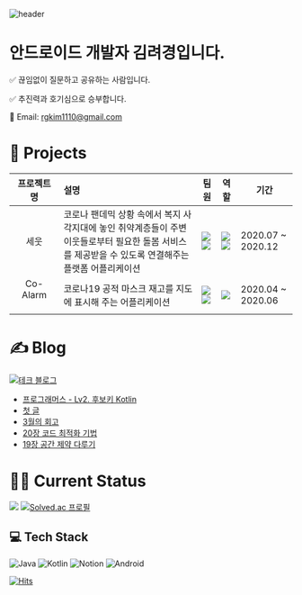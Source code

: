 ![header](https://capsule-render.vercel.app/api?type=waving&color=gradient&height=150&section=header&text=Hello,%20I'm%20Sia!&fontSize=80&fontAlign=65)

# 안드로이드 개발자 김려경입니다.
✅ 끊임없이 질문하고 공유하는 사람입니다.

✅ 추진력과 호기심으로 승부합니다.

💌  Email: rgkim1110@gmail.com



# 🎢 Projects 
| 프로젝트명  | 설명   | 팀원     | 역할      | 기간              |
| :-----------------: | :------------------------------------------------------------ | ------------------------------------------------------------ | ------------------------------------------------------------ | ----------------- |
| 세웃       | 코로나 팬데믹 상황 속에서 복지 사각지대에 놓인 취약계층들이 주변 이웃들로부터 필요한 돌봄 서비스를 제공받을 수 있도록 연결해주는 플랫폼 어플리케이션 | <img src ="https://img.shields.io/badge/3-Android-%233DDC84?style=for-the-badge&logo=android" ><br /><img src ="https://img.shields.io/badge/2-Backend-%6DB33F?style=for-the-badge&logo=Spring" > | <img src ="https://img.shields.io/badge/-Team Leader-red?style=flat-square" ><br /><img src ="https://img.shields.io/badge/-Android-%233DDC84?style=for-the-badge" > | 2020.07 ~ 2020.12 |
| Co-Alarm  &nbsp;&nbsp;&nbsp;&nbsp;&nbsp;&nbsp;&nbsp;&nbsp;&nbsp;&nbsp;&nbsp;&nbsp;&nbsp;| 코로나19 공적 마스크 재고를 지도에 표시해 주는 어플리케이션  | <img src ="https://img.shields.io/badge/4-Android-%233DDC84?style=for-the-badge&logo=android" ><br /><img src ="https://img.shields.io/badge/1-iOS-F05138?style=for-the-badge&logo=Swift" > | <img src ="https://img.shields.io/badge/-Android-%233DDC84?style=for-the-badge" > | 2020.04 ~ 2020.06 |

# ✍ Blog
[![테크 블로그](https://img.shields.io/badge/TechBlog-black?style=for-the-badge&logo=Tistory&logoColor=white)](https://dev-sia.tistory.com/)

<!-- BLOG-POST-LIST:START -->
- [프로그래머스 - Lv2. 후보키 Kotlin](https://dev-sia.tistory.com/35)
- [첫 글](https://dev-sia.tistory.com/34)
- [3월의 회고](https://dev-sia.tistory.com/33)
- [20장 코드 최적화 기법](https://dev-sia.tistory.com/32)
- [19장 공간 제약 다루기](https://dev-sia.tistory.com/31)
<!-- BLOG-POST-LIST:END -->

# 🤸‍♂️ Current Status

![](https://github-readme-streak-stats.herokuapp.com/?user=Amazansia&theme=gruvbox&hide_border=false) [![Solved.ac
프로필](http://mazassumnida.wtf/api/v2/generate_badge?boj=rgkim1110)](https://solved.ac/rgkim1110) 


## 💻 Tech Stack

![Java](https://img.shields.io/badge/java-%23ED8B00.svg?style=for-the-badge&logo=java&logoColor=white) ![Kotlin](https://img.shields.io/badge/kotlin-%230095D5.svg?style=for-the-badge&logo=kotlin&logoColor=white) ![Notion](https://img.shields.io/badge/Notion-%23000000.svg?style=for-the-badge&logo=notion&logoColor=white) ![Android](https://img.shields.io/badge/Android-%233DDC84?style=for-the-badge&logo=Android&logoColor=white)


[![Hits](https://hits.seeyoufarm.com/api/count/incr/badge.svg?url=https%3A%2F%2Fgithub.com%2FAmazansia&count_bg=%2379C83D&title_bg=%23555555&icon=&icon_color=%23E7E7E7&title=visited&edge_flat=false)](https://hits.seeyoufarm.com) <br />
